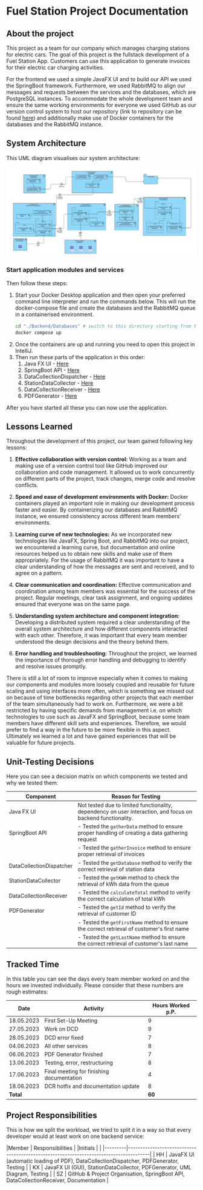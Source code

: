 # Fuel Station Project Documentation

## About the project

This project as a team for our company which manages charging stations for electric cars. The goal of this project is the fullstack development 
of a Fuel Station App. Customers can use this application to generate invoices for their electric car charging activities. 

For the frontend we used a simple JavaFX UI and to build our API we used the SpringBoot framework. 
Furthermore, we used RabbitMQ to align our messages and requests between the services and the databases, which are PostgreSQL instances.
To accommodate the whole development team and ensure the same working environments for everyone we used GitHub 
as our version control system to host our repository (link to repository can be found [here](#clone-the-project-repository)) and additionally make use of Docker containers for the databases and the RabbitMQ instance.

## System Architecture

This UML diagram visualises our system architecture:

![UML-Diagramm](./SystemArchitectureUML.png)


### Start application modules and services

Then follow these steps:

1. Start your Docker Desktop application and then open your preferred command line interpreter and run the commands below. This will run the docker-compose file and create the databases and the RabbitMQ queue in a containerised environment.
    ```bash
    cd "./Backend/Databases" # switch to this directory starting from the root directory of this project
    docker compose up
    ```
2. Once the containers are up and running you need to open this project in IntelliJ.
3. Then run these parts of the application in this order:
   1. Java FX UI - [Here](./Frontend/JavaFXApp/src/main/java/com/example/javafxapp/HelloApplication.java)
   2. SpringBoot API - [Here](./Backend/SpringApp/src/main/java/com/example/springapp/SpringAppApplication.java)
   3. DataCollectionDispatcher - [Here](./Backend/DataCollectionDispatcher/src/main/java/org/example/Main.java)
   4. StationDataCollector - [Here](./Backend/StationDataCollector/src/main/java/org/example/Main.java)
   5. DataCollectionReceiver - [Here](./Backend/DataCollectionReceiver/src/main/java/org/example/Main.java)
   6. PDFGenerator - [Here](./Backend/PDFGenerator/src/main/java/org/example/PdfGenerator/PDFGenerator.java)

After you have started all these you can now use the application.

## Lessons Learned

Throughout the development of this project, our team gained following key lessons:

1. **Effective collaboration with version control:** 
   Working as a team and making use of a version control tool like GitHub improved our collaboration and code management. 
   It allowed us to work concurrently on different parts of the project, track changes, merge code and resolve conflicts.

2. **Speed and ease of development environments with Docker:** 
   Docker containers played an important role in making our development process faster and easier. 
   By containerizing our databases and RabbitMQ instance, we ensured consistency across different team members' environments.

3. **Learning curve of new technologies:**
   As we incorporated new technologies like JavaFX, Spring Boot, and RabbitMQ into our project, 
   we encountered a learning curve, but documentation and online resources helped us to obtain 
   new skills and make use of them appropriately.
   For the usage of RabbitMQ it was important to have a clear understanding of how the messages are sent and received, and to agree on a pattern.

4. **Clear communication and coordination:** 
   Effective communication and coordination among team members was essential for the success of the project. 
   Regular meetings, clear task assignment, and ongoing updates ensured that everyone was on the same page.

5. **Understanding system architecture and component integration:** 
   Developing a distributed system required a clear understanding of the overall system architecture 
   and how different components interacted with each other. Therefore, it was important that every team member understood the
   design decisions and the theory behind them. 

6. **Error handling and troubleshooting:**
   Throughout the project, we learned the importance of thorough error handling and debugging 
   to identify and resolve issues promptly.

There is still a lot of room to improve especially when it comes to making our components and modules more loosely coupled and reusable
for future scaling and using interfaces more often, which is something we missed out on because of time bottlenecks regarding other projects 
that each member of the team simultaneously had to work on. Furthermore, we were a bit restricted by having specific demands from management
i.e. on which technologies to use such as JavaFX and SpringBoot, because some team members have different skill sets and experiences.
Therefore, we would prefer to find a way in the future to be more flexible in this aspect. Ultimately we learned a lot and have gained experiences
that will be valuable for future projects.

## Unit-Testing Decisions

Here you can see a decision matrix on which components we tested and why we tested them:

| Component                | Reason for Testing                                                                                           |
|--------------------------|--------------------------------------------------------------------------------------------------------------|
| Java FX UI               | Not tested due to limited functionality, dependency on user interaction, and focus on backend functionality. |
| SpringBoot API           | - Tested the `gatherData` method to ensure proper handling of creating a data gathering request              |
|                          | - Tested the `gatherInvoice` method to ensure proper retrieval of invoices                                   |
| DataCollectionDispatcher | - Tested the `getDatabase` method to verify the correct retrieval of station data                            |
| StationDataCollector     | - Tested the `getKWH` method to check the retrieval of kWh data from the queue                               |
| DataCollectionReceiver   | - Tested the `calculateTotal` method to verify the correct calculation of total kWh                          |
| PDFGenerator             | - Tested the `getId` method to verify the retrieval of customer ID                                           |
|                          | - Tested the `getFirstName` method to ensure the correct retrieval of customer's first name                  |
|                          | - Tested the `getLastName` method to ensure the correct retrieval of customer's last name                    |

## Tracked Time

In this table you can see the days every team member worked on and the hours we invested individually. Please consider that these numbers are rough estimates:

| Date       | Activity                                  | Hours Worked p.P. |
|------------|-------------------------------------------|-------------------|
| 18.05.2023 | First Set-Up Meeting                      | 9                 |
| 27.05.2023 | Work on DCD                               | 9                 |
| 28.05.2023 | DCD error fixed                           | 7                 |
| 04.06.2023 | All other services                        | 8                 |
| 06.06.2023 | PDF Generator finished                    | 7                 |
| 13.06.2023 | Testing, error, restructuring             | 8                 |
| 17.06.2023 | Final meeting for finishing documentation | 4                 |
| 18.06.2023 | DCR hotfix and documentation update       | 8                 |
| **Total**  |                                           | **60**            |

## Project Responsibilities

This is how we split the workload, we tried to split it in a way so that every developer would at least work on one backend service:

|Member   | Responsibilities                                                                      |
|Initials | 											  |
|---------|---------------------------------------------------------------------------------------|
|   HH    | JavaFX UI (automatic loading of PDF), DataCollectionDispatcher, PDFGenerator, Testing |
|   KX    | JavaFX UI (GUI), StationDataCollector, PDFGenerator, UML Diagram, Testing             |
|   SZ    | GitHub & Project Organisation, SpringBoot API, DataCollectionReceiver, Documentation  |






